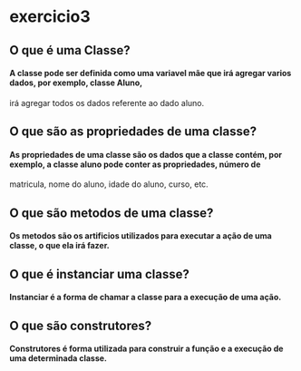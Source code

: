 # exercicio3

## O que é uma Classe?

#### A classe pode ser definida como uma variavel mãe que irá agregar varios dados, por exemplo, classe Aluno, 
irá agregar todos os dados referente ao dado aluno.





## O que são as propriedades de uma classe?

#### As propriedades de uma classe são os dados que a classe contém, por exemplo, a classe aluno pode conter as propriedades, número de
matricula, nome do aluno, idade do aluno, curso, etc.


## O que são metodos de uma classe?

#### Os metodos são os artificios utilizados para executar a ação de uma classe, o que ela irá fazer.


## O que é instanciar uma classe?

#### Instanciar é a forma de chamar a classe para a execução de uma ação.


## O que são construtores?

#### Construtores é forma utilizada para construir a função e a execução de uma determinada classe.

